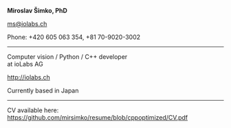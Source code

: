 **Miroslav Šimko, PhD**

<ms@iolabs.ch>

Phone: +420 605 063 354, +81 70-9020-3002

  ------------------------------------------ -------------------------------------------
  Computer vision / Python / C++ developer   
  at ioLabs AG                               

  <http://iolabs.ch>                         

  Currently based in Japan                   
  ------------------------------------------ -------------------------------------------

  CV available here:
  <https://github.com/mirsimko/resume/blob/cppoptimized/CV.pdf>
